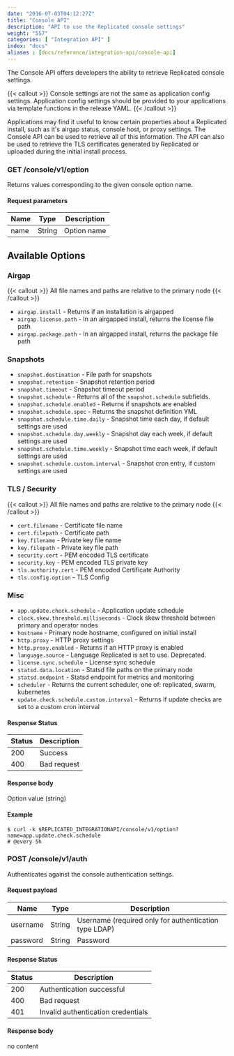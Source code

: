 ```yaml
---
date: "2016-07-03T04:12:27Z"
title: "Console API"
description: "API to use the Replicated console settings"
weight: "557"
categories: [ "Integration API" ]
index: "docs"
aliases : [docs/reference/integration-api/console-api]
---
```


The Console API offers developers the ability to retrieve Replicated console settings.

{{< callout >}}
    Console settings are not the same as application config settings. Application config settings should be provided to your applications via template functions in the release YAML.
{{< /callout >}}



Applications may find it useful to know certain properties about a Replicated install, such as it's airgap status, console host, or proxy settings. The Console API can be used to retrieve all of this information. The API can also be used to retrieve the TLS certificates generated by Replicated or uploaded during the initial install process.

### GET /console/v1/option

Returns values corresponding to the given console option name.

#### Request parameters

| Name | Type   | Description |
| ---- | ------ | ----------- |
| name | String | Option name |

## Available Options

### Airgap

{{< callout >}}
    All file names and paths are relative to the primary node
{{< /callout >}}

* `airgap.install` - Returns if an installation is airgapped
* `airgap.license.path` - In an airgapped install, returns the license file path
* `airgap.package.path` - In an airgapped install, returns the package file path

### Snapshots

* `snapshot.destination` - File path for snapshots
* `snapshot.retention` - Snapshot retention period
* `snapshot.timeout` - Snapshot timeout period
* `snapshot.schedule` - Returns all of the `snapshot.schedule` subfields.
* `snapshot.schedule.enabled` - Returns if snapshots are enabled
* `snapshot.schedule.spec` - Returns the snapshot definition YML
* `snapshot.schedule.time.daily` - Snapshot time each day, if default settings are used
* `snapshot.schedule.day.weekly` - Snapshot day each week, if default settings are used
* `snapshot.schedule.time.weekly` - Snapshot time each week, if default settings are used
* `snapshot.schedule.custom.interval` - Snapshot cron entry, if custom settings are used

### TLS / Security

{{< callout >}}
    All file names and paths are relative to the primary node
{{< /callout >}}

* `cert.filename` - Certificate file name
* `cert.filepath` - Certificate path
* `key.filename` - Private key file name
* `key.filepath` - Private key file path
* `security.cert` - PEM encoded TLS certificate
* `security.key` - PEM encoded TLS private key
* `tls.authority.cert` - PEM encoded Certificate Authority
* `tls.config.option` - TLS Config

### Misc

* `app.update.check.schedule` - Application update schedule
* `clock.skew.threshold.milliseconds` - Clock skew threshold between primary and operator nodes
* `hostname` - Primary node hostname, configured on initial install
* `http.proxy` - HTTP proxy settings
* `http.proxy.enabled` - Returns if an HTTP proxy is enabled
* `language.source` - Language Replicated is set to use. Deprecated.
* `license.sync.schedule` - License sync schedule
* `statsd.data.location` - Statsd file paths on the primary node
* `statsd.endpoint` - Statsd endpoint for metrics and monitoring
* `scheduler` - Returns the current scheduler, one of: replicated, swarm, kubernetes
* `update.check.schedule.custom.interval` - Returns if update checks are set to a custom cron interval

#### Response Status

| Status | Description |
| ------ | ----------- |
| 200    | Success     |
| 400    | Bad request |

#### Response body

Option value (string)

#### Example

```
$ curl -k $REPLICATED_INTEGRATIONAPI/console/v1/option?name=app.update.check.schedule
# @every 5h
```

### POST /console/v1/auth

Authenticates against the console authentication settings.

#### Request payload

| Name     | Type   | Description                                           |
| -------- | ------ | ----------------------------------------------------- |
| username | String | Username (required only for authentication type LDAP) |
| password | String | Password                                              |

#### Response Status

| Status | Description                        |
| ------ | ---------------------------------- |
| 200    | Authentication successful          |
| 400    | Bad request                        |
| 401    | Invalid authentication credentials |

#### Response body

no content

